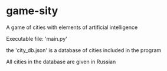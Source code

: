 # game-sity

A game of cities with elements of artificial intelligence

Executable file: 'main.py'

the 'city_db.json' is a database of cities included in the program

All cities in the database are given in Russian
